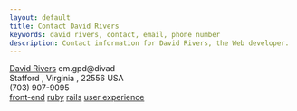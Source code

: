 ```yaml
---
layout: default
title: Contact David Rivers
keywords: david rivers, contact, email, phone number
description: Contact information for David Rivers, the Web developer.
---
```


<div class='vcard' id='hcard-David-Rivers'>
  <a class='url fn' href='http://davidrivers.name'>David Rivers</a>
  <span class="email ">em.gpd@divad</span>
  <div class='adr'>
    <span class='locality'>Stafford</span>
    ,
    <span class='region'>Virginia</span>
    ,
    <span class='postal-code'>22556</span>
    <span class='country-name'>USA</span>
  </div>
  <div class='tel'>(703) 907-9095</div>
  <div class='tags'>
    <a href='http://kitchen.technorati.com/contacts/tag/front-end'>front-end</a>
    <a href='http://kitchen.technorati.com/contacts/tag/ruby'>ruby</a>
    <a href='http://kitchen.technorati.com/contacts/tag/rails'>rails</a>
    <a href='http://kitchen.technorati.com/contacts/tag/user experience'>user experience</a>
  </div>
</div>
